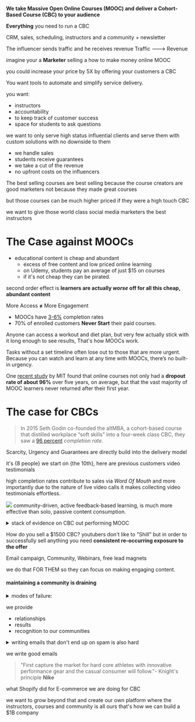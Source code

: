 **We take Massive Open Online Courses (MOOC) and deliver a Cohort-Based Course (CBC) to your audience**

**Everything** you need to run a CBC

CRM, sales, scheduling, instructors and a community + newsletter 

The influencer sends traffic and he receives revenue
Traffic  --->  Revenue

imagine your a **Marketer** selling a how to make money online MOOC

you could increase your price by 5X by offering your customers a CBC

You want tools to automate and simplify service delivery.

you want:
- instructors
- accountability
- to keep track of customer success
- space for students to ask questions


we want to only serve high status influential clients and serve them with custom solutions with no downside to them

- we handle sales
- students receive guarantees
- we take a cut of the revenue
- no upfront costs on the influencers

The best selling courses are best selling because the course creators are good marketers not because they made great courses

but those courses can be much higher priced if they were a high touch CBC

we want to give those world class social media marketers the best instructors




# The Case against MOOCs
- educational content is cheap and abundant
	- excess of free content and low priced online learning
	- on Udemy, students pay an average of just $15 on courses
	- if it's not cheap they can be pirated.

second order effect is **learners are actually _worse_ off for all this cheap, abundant content** 

More Access **≠** More Engagement

- MOOCs have [3-6%](https://www.researchgate.net/publication/330316898_The_MOOC_pivot) completion rates
- 70% of enrolled customers **Never Start** their paid courses.

Anyone can access a workout and diet plan, but very few actually stick with it long enough to see results, That's how MOOCs work.

Tasks without a set timeline often lose out to those that are more urgent. Because you can watch and learn at any time with MOOCs, there’s no built-in urgency.

One [recent study](https://www.researchgate.net/publication/330316898_The_MOOC_pivot) by MIT found that online courses not only had a **dropout rate of about 96%** over five years, on average, but that the vast majority of MOOC learners never returned after their first year.
# The case for CBCs

>In 2015 Seth Godin co-founded the altMBA, a cohort-based course that distilled workplace “soft skills” into a four-week class CBC, they saw a [96 percent](https://medium.com/behavior-design/how-to-design-an-online-course-with-a-96-completion-rate-180678117a85) _completion rate_.

Scarcity, Urgency and Guarantees are directly build into the delivery model

it's {8 people} we start on {the 10th}, here are previous customers video testimonials

high completion rates contribute to sales via _Word Of Mouth_ and more importantly due to the nature of live video calls it makes collecting video testimonials effortless.

![](https://future.com/wp-content/uploads/2021/06/Kao_Cohort-Based_Courses_MOOCs_vs_CBC.jpg)
community-driven, active feedback-based learning, is much more effective than solo, passive content consumption.


<details>
<summary> stack of evidence on CBC out performing MOOC </summary>
1. cyclists perform better when around others, “bodily presence of another contestant participating simultaneously in the race serves to liberate latent energy not ordinarily available.”-Norman Triplett
 (we can see further evidence in the popularity of Peloton’s social-exercise model today.)
	
2. Keith Humphreys, a Stanford professor of psychiatry and behavioral sciences who studied Alcoholics Anonymous, found that the group program was more effective at helping people maintain sobriety than therapy — which he attributed to the social interaction and collective emotional support. Social interaction helps students achieve their learning goals, too.

3. The clinical psychologist and professor of psychology Spencer Kagan [argues](https://www.amazon.ca/Kagan-Cooperative-Learning-Grades-450pp/dp/1879097109) that the single most powerful approach to comprehension and retention is **interactive processing**, which occurs when “students engage in interaction with partners or teammates over the content.” Part of the reason that this approach is so powerful is that classroom discussions and debates produce new ideas and points of view; that back-and-forth holds student attention in a way that no lecture can.

4. Bloom Tech (previously Lambda School) switched from MOOC to cohort even though they don't sell education they only make money once the students gets a job, they make students sign Income share agreements

5. YouTuber Ali Abdaal reportedly made $1.5 million in nine months with his cohort-based course compared to the $140,000 from three MOOCs over four years . 

6. Another example is Tiago Forte, founder of the productivity startup Forte Labs, who made $5 million in five years from his CBC
</details>

How do you sell a $1500 CBC?
youtubers don't like to "Shill" but in order to successfully sell anything you need **consistent re-occurring exposure to the offer**

Email campaign, Community, Webinars, free lead magnets

we do that FOR THEM so they can focus on making engaging content.

#### maintaining a community is draining 
<details>
<summary> modes of failure: </summary>

- The cause of broken communities is the leader gets burned out and stops showing up

- How can you sustain answering everyone all the time?

- Ignore negative feedback

- Ignore conflict

- Stop showing up

- Entrepreneurs get excited easily and get bored easily

- Get overwhelmed by the community

- Feel a heaviness from showing up to thousands of people on a regular basis

- "creating systems", "delegating", "scheduling", "scaling"

- But the truth is people are not excited managing a community

	- "i don't wanna be in my community"
</details>

we provide
- relationships
- results
- recognition
to our communities

<details>
<summary> writing emails that don't end up on spam is also hard </summary>

- tracking links are more likely to be flagged as spam.

- people are scare to bother their list with sending too many emails when in fact daily emails is most effective.

- Images make emails more likely to be flagged as spam or as commercial by the major ESPs. Even an innocent little 5 pixel image of your logo in the bottom of your signature triggers the same flag as an image of a bottle of penis pills that tells the ESPs, ISPs, and spam filters:
 “This email has image content and we need to check it for porn, spam, & viruses.”

- if one client’s email delivery on a particular platform is poor, it can effect everyone else on the platform’s delivery, too.
</details>

we write good emails

> "First capture the market for hard core athletes with innovative performance gear and the casual consumer will follow."- Knight's principle **Nike**

what Shopify did for E-commerce we are doing for CBC

we want to grow beyond that and create our own platform where the instructors, courses and community is all ours that's how we can build a $1B company
